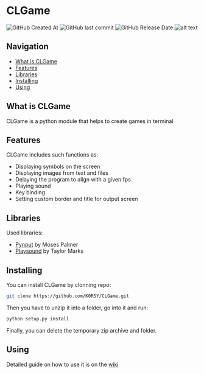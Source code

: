 # CLGame
![GitHub Created At](https://img.shields.io/github/created-at/K0RSY/CLGame) ![GitHub last commit](https://img.shields.io/github/last-commit/K0RSY/CLGame) ![GitHub Release Date](https://img.shields.io/github/release-date/K0RSY/CLGame)
![alt text](https://i.imgur.com/YAWAtC4.png)

## Navigation
- [What is CLGame](#what-is-clgame)
- [Features](#features)
- [Libraries](#libraries)
- [Installing](#installing)
- [Using](#using)

## What is CLGame
CLGame is a python module that helps to create games in terminal

## Features
CLGame includes such functions as:
- Displaying symbols on the screen
- Displaying images from text and files
- Delaying the program to align with a given fps
- Playing sound
- Key binding
- Setting custom border and title for output screen

## Libraries
Used libraries:
- [Pynput](https://github.com/moses-palmer/pynput) by Moses Palmer
- [Playsound](https://github.com/TaylorSMarks/playsound) by Taylor Marks

## Installing
You can install CLGame by clonning repo:
```bash
git clone https://github.com/K0RSY/CLGame.git
```
Then you have to unzip it into a folder, go into it and run:
```bash
python setup.py install
```
Finally, you can delete the temporary zip archive and folder.

## Using
Detailed guide on how to use it is on the [wiki](https://github.com/K0RSY/CLGame/wiki)
